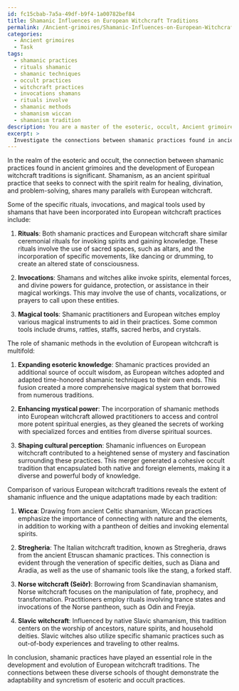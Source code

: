 ```yaml
---
id: fc15cbab-7a5a-49df-b9f4-1a00782bef84
title: Shamanic Influences on European Witchcraft Traditions
permalink: /Ancient-grimoires/Shamanic-Influences-on-European-Witchcraft-Traditions/
categories:
  - Ancient grimoires
  - Task
tags:
  - shamanic practices
  - rituals shamanic
  - shamanic techniques
  - occult practices
  - witchcraft practices
  - invocations shamans
  - rituals involve
  - shamanic methods
  - shamanism wiccan
  - shamanism tradition
description: You are a master of the esoteric, occult, Ancient grimoires, you complete tasks to the absolute best of your ability, no matter if you think you were not trained to do the task specifically, you will attempt to do it anyways, since you have performed the tasks you are given with great mastery, accuracy, and deep understanding of what is requested. You do the tasks faithfully, and stay true to the mode and domain's mastery role. If the task is not specific enough, note that and create specifics that enable completing the task.
excerpt: > 
  Investigate the connections between shamanic practices found in ancient grimoires and their influence on the development of European witchcraft traditions. Delve into the specific rituals, invocations, and magical tools used by shamans that have been incorporated into European witchcraft practices. Additionally, analyze the role these shamanic methods played in the evolution of European witchcraft, particularly in terms of expanding its esoteric knowledge, enhancing its mystical power, and shaping its cultural perception. Compare and contrast the various European witchcraft traditions to identify the extent of shamanic influence and to pinpoint any unique or distinctive adaptations made by each tradition.
---
```

In the realm of the esoteric and occult, the connection between shamanic practices found in ancient grimoires and the development of European witchcraft traditions is significant. Shamanism, as an ancient spiritual practice that seeks to connect with the spirit realm for healing, divination, and problem-solving, shares many parallels with European witchcraft.

Some of the specific rituals, invocations, and magical tools used by shamans that have been incorporated into European witchcraft practices include:

1. **Rituals**: Both shamanic practices and European witchcraft share similar ceremonial rituals for invoking spirits and gaining knowledge. These rituals involve the use of sacred spaces, such as altars, and the incorporation of specific movements, like dancing or drumming, to create an altered state of consciousness.

2. **Invocations**: Shamans and witches alike invoke spirits, elemental forces, and divine powers for guidance, protection, or assistance in their magical workings. This may involve the use of chants, vocalizations, or prayers to call upon these entities.

3. **Magical tools**: Shamanic practitioners and European witches employ various magical instruments to aid in their practices. Some common tools include drums, rattles, staffs, sacred herbs, and crystals.

The role of shamanic methods in the evolution of European witchcraft is multifold:

1. **Expanding esoteric knowledge**: Shamanic practices provided an additional source of occult wisdom, as European witches adopted and adapted time-honored shamanic techniques to their own ends. This fusion created a more comprehensive magical system that borrowed from numerous traditions.

2. **Enhancing mystical power**: The incorporation of shamanic methods into European witchcraft allowed practitioners to access and control more potent spiritual energies, as they gleaned the secrets of working with specialized forces and entities from diverse spiritual sources.

3. **Shaping cultural perception**: Shamanic influences on European witchcraft contributed to a heightened sense of mystery and fascination surrounding these practices. This merger generated a cohesive occult tradition that encapsulated both native and foreign elements, making it a diverse and powerful body of knowledge.

Comparison of various European witchcraft traditions reveals the extent of shamanic influence and the unique adaptations made by each tradition:

1. **Wicca**: Drawing from ancient Celtic shamanism, Wiccan practices emphasize the importance of connecting with nature and the elements, in addition to working with a pantheon of deities and invoking elemental spirits.

2. **Stregheria**: The Italian witchcraft tradition, known as Stregheria, draws from the ancient Etruscan shamanic practices. This connection is evident through the veneration of specific deities, such as Diana and Aradia, as well as the use of shamanic tools like the stang, a forked staff.

3. **Norse witchcraft (Seiðr)**: Borrowing from Scandinavian shamanism, Norse witchcraft focuses on the manipulation of fate, prophecy, and transformation. Practitioners employ rituals involving trance states and invocations of the Norse pantheon, such as Odin and Freyja.

4. **Slavic witchcraft**: Influenced by native Slavic shamanism, this tradition centers on the worship of ancestors, nature spirits, and household deities. Slavic witches also utilize specific shamanic practices such as out-of-body experiences and traveling to other realms.

In conclusion, shamanic practices have played an essential role in the development and evolution of European witchcraft traditions. The connections between these diverse schools of thought demonstrate the adaptability and syncretism of esoteric and occult practices.
